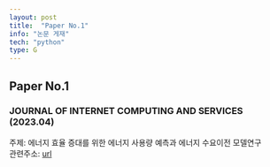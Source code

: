 ```yaml
---
layout: post
title:  "Paper No.1"
info: "논문 게재"
tech: "python"
type: G
---
```


## Paper No.1
### JOURNAL OF INTERNET COMPUTING AND SERVICES (2023.04)
주제: 에너지 효율 증대를 위한 에너지 사용량 예측과 에너지 수요이전 모델연구
<br/> 관련주소: [url](https://web.p.ebscohost.com/ehost/detail/detail?vid=0&sid=0acee5cd-9a38-4aa5-a17f-67ed26882e8c%40redis&bdata=Jmxhbmc9a28mc2l0ZT1laG9zdC1saXZl#AN=163748288&db=bth)
